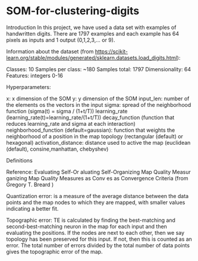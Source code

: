 # SOM-for-clustering-digits

Introduction
In this project, we have used a data set with examples of handwritten digits. There are 1797 examples and each example has 64 pixels as inputs and 1 output (0,1,2,3,... or 9).

Information about the dataset (from https://scikit-learn.org/stable/modules/generated/sklearn.datasets.load_digits.html):

Classes: 10
Samples per class: ~180
Samples total: 1797
Dimensionality: 64
Features: integers 0-16

Hyperparameters:

x: x dimension of the SOM
y: y dimension of the SOM
input_len: number of the elements os the vectors in the input
sigma: spread of the neighborhood function (sigma(t) = sigma / (1+t/T))
learning_rate (learning_rate(t)=learning_rate/(1+t/T))
decay_function (function that reduces learning_rate and sigma at each interaction)
neighborhood_function (default=gaussian): function that weights the neighborhood of a position in the map
topology (rectangular (default) or hexagonal)
activation_distance: distance used to active the map (euclidean (default), consine,manhattan, chebyshev)

Definitions

Reference: Evaluating Self-Or aluating Self-Organizing Map Quality Measur ganizing Map Quality Measures as Conv es as Convergence Criteria (from Gregory T. Breard )

Quantization error: is a measure of the average distance between the data points and the map nodes to which they are mapped, with smaller values indicating a better fit.

Topographic error: TE is calculated by finding the best-matching and second-best-matching neuron in the map for each input and then evaluating the positions. If the nodes are next to each other, then we say topology has been preserved for this input. If not, then this is counted as an error. The total number of errors divided by the total number of data points gives the topographic error of the map.

